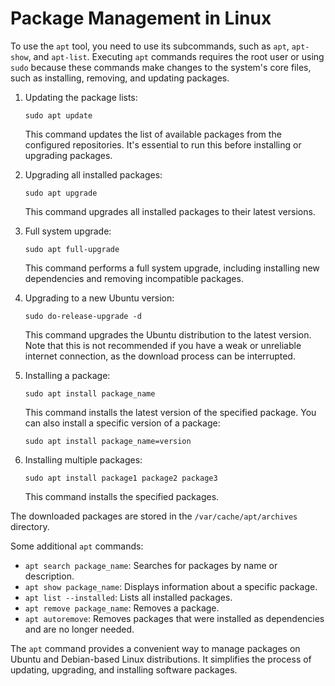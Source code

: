 
# Package Management in Linux 


To use the `apt` tool, you need to use its subcommands, such as `apt`, `apt-show`, and `apt-list`. Executing `apt` commands requires the root user or using `sudo` because these commands make changes to the system's core files, such as installing, removing, and updating packages.

1. Updating the package lists:
   ```
   sudo apt update
   ```
   This command updates the list of available packages from the configured repositories. It's essential to run this before installing or upgrading packages.

2. Upgrading all installed packages:
   ```
   sudo apt upgrade
   ```
   This command upgrades all installed packages to their latest versions.

3. Full system upgrade:
   ```
   sudo apt full-upgrade
   ```
   This command performs a full system upgrade, including installing new dependencies and removing incompatible packages.

4. Upgrading to a new Ubuntu version:
   ```
   sudo do-release-upgrade -d
   ```
   This command upgrades the Ubuntu distribution to the latest version. Note that this is not recommended if you have a weak or unreliable internet connection, as the download process can be interrupted.

5. Installing a package:
   ```
   sudo apt install package_name
   ```
   This command installs the latest version of the specified package.
   You can also install a specific version of a package:
   ```
   sudo apt install package_name=version
   ```

6. Installing multiple packages:
   ```
   sudo apt install package1 package2 package3
   ```
   This command installs the specified packages.

The downloaded packages are stored in the `/var/cache/apt/archives` directory.

Some additional `apt` commands:
- `apt search package_name`: Searches for packages by name or description.
- `apt show package_name`: Displays information about a specific package.
- `apt list --installed`: Lists all installed packages.
- `apt remove package_name`: Removes a package.
- `apt autoremove`: Removes packages that were installed as dependencies and are no longer needed.

The `apt` command provides a convenient way to manage packages on Ubuntu and Debian-based Linux distributions. It simplifies the process of updating, upgrading, and installing software packages.